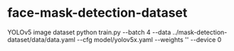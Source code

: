 # face-mask-detection-dataset
YOLOv5 image dataset
python train.py --batch 4 --data ../mask-detection-dataset/data/data.yaml --cfg model/yolov5x.yaml --weights '' --device 0